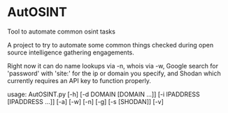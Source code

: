 # AutOSINT
Tool to automate common osint tasks

A project to try to automate some common things checked during open source intelligence gathering engagements.

Right now it can do name lookups via -n, whois via -w, Google search for 'password' with 'site:' for the ip or domain you specify, and Shodan which currently requires an API key to function properly.


usage: AutOSINT.py [-h] [-d DOMAIN [DOMAIN ...]]
                   [-i IPADDRESS [IPADDRESS ...]] [-a] [-w] [-n] [-g]
                   [-s [SHODAN]] [-v]

